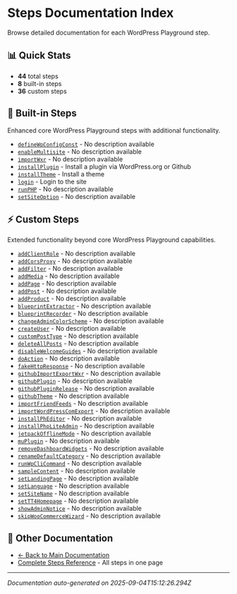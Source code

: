 # Steps Documentation Index

Browse detailed documentation for each WordPress Playground step.

## 📊 Quick Stats
- **44** total steps
- **8** built-in steps  
- **36** custom steps

## 🔧 Built-in Steps
Enhanced core WordPress Playground steps with additional functionality.

- [`defineWpConfigConst`](./defineWpConfigConst.md) - No description available
- [`enableMultisite`](./enableMultisite.md) - No description available
- [`importWxr`](./importWxr.md) - No description available
- [`installPlugin`](./installPlugin.md) - Install a plugin via WordPress.org or Github
- [`installTheme`](./installTheme.md) - Install a theme
- [`login`](./login.md) - Login to the site
- [`runPHP`](./runPHP.md) - No description available
- [`setSiteOption`](./setSiteOption.md) - No description available

## ⚡ Custom Steps
Extended functionality beyond core WordPress Playground capabilities.

- [`addClientRole`](./addClientRole.md) - No description available
- [`addCorsProxy`](./addCorsProxy.md) - No description available
- [`addFilter`](./addFilter.md) - No description available
- [`addMedia`](./addMedia.md) - No description available
- [`addPage`](./addPage.md) - No description available
- [`addPost`](./addPost.md) - No description available
- [`addProduct`](./addProduct.md) - No description available
- [`blueprintExtractor`](./blueprintExtractor.md) - No description available
- [`blueprintRecorder`](./blueprintRecorder.md) - No description available
- [`changeAdminColorScheme`](./changeAdminColorScheme.md) - No description available
- [`createUser`](./createUser.md) - No description available
- [`customPostType`](./customPostType.md) - No description available
- [`deleteAllPosts`](./deleteAllPosts.md) - No description available
- [`disableWelcomeGuides`](./disableWelcomeGuides.md) - No description available
- [`doAction`](./doAction.md) - No description available
- [`fakeHttpResponse`](./fakeHttpResponse.md) - No description available
- [`githubImportExportWxr`](./githubImportExportWxr.md) - No description available
- [`githubPlugin`](./githubPlugin.md) - No description available
- [`githubPluginRelease`](./githubPluginRelease.md) - No description available
- [`githubTheme`](./githubTheme.md) - No description available
- [`importFriendFeeds`](./importFriendFeeds.md) - No description available
- [`importWordPressComExport`](./importWordPressComExport.md) - No description available
- [`installPhEditor`](./installPhEditor.md) - No description available
- [`installPhpLiteAdmin`](./installPhpLiteAdmin.md) - No description available
- [`jetpackOfflineMode`](./jetpackOfflineMode.md) - No description available
- [`muPlugin`](./muPlugin.md) - No description available
- [`removeDashboardWidgets`](./removeDashboardWidgets.md) - No description available
- [`renameDefaultCategory`](./renameDefaultCategory.md) - No description available
- [`runWpCliCommand`](./runWpCliCommand.md) - No description available
- [`sampleContent`](./sampleContent.md) - No description available
- [`setLandingPage`](./setLandingPage.md) - No description available
- [`setLanguage`](./setLanguage.md) - No description available
- [`setSiteName`](./setSiteName.md) - No description available
- [`setTT4Homepage`](./setTT4Homepage.md) - No description available
- [`showAdminNotice`](./showAdminNotice.md) - No description available
- [`skipWooCommerceWizard`](./skipWooCommerceWizard.md) - No description available

## 📖 Other Documentation

- [← Back to Main Documentation](../README.md)
- [Complete Steps Reference](../steps-reference.md) - All steps in one page

---

*Documentation auto-generated on 2025-09-04T15:12:26.294Z*
